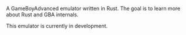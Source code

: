 A GameBoyAdvanced emulator written in Rust. The goal is to learn more about Rust and GBA internals.

This emulator is currently in development.
